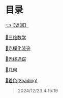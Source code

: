 # 目录  


[👈【返回】](/__Catalog__/__Catalog__root)  


[📁三维数学](/__Catalog__/计算机图形学/三维数学/__Catalog__三维数学)  

[📁光栅化渲染](/__Catalog__/计算机图形学/光栅化渲染/__Catalog__光栅化渲染)  

[📁光线追踪](/__Catalog__/计算机图形学/光线追踪/__Catalog__光线追踪)  

[📁几何](/__Catalog__/计算机图形学/几何/__Catalog__几何)  

[📁着色(Shading)](/__Catalog__/计算机图形学/着色(Shading)/__Catalog__着色(Shading))  







> 2024/12/23 4:15:19
